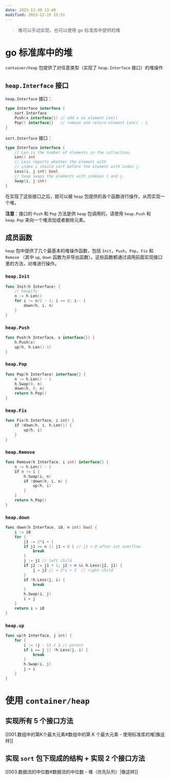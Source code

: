 ```yaml
---
date: 2023-11-30 13:49
modified: 2023-12-15 15:51
---
```


>堆可以手动实现，也可以使用 go 标准库中提供的堆

#  go 标准库中的堆

`container/heap` 包提供了对任意类型（实现了 `heap.Interface` 接口）的堆操作

## `heap.Interface` 接口

`heap.Interface` 接口：
```go
type Interface interface {
	sort.Interface
	Push(x interface{}) // add x as element Len()
	Pop() interface{}   // remove and return element Len() - 1.
}
```

`sort.Interface` 接口：
```go
type Interface interface {
	// Len is the number of elements in the collection.
	Len() int
	// Less reports whether the element with
	// index i should sort before the element with index j.
	Less(i, j int) bool
	// Swap swaps the elements with indexes i and j.
	Swap(i, j int)
}
```

在实现了这些接口之后，就可以被 `heap` 包提供的各个函数进行操作，从而实现一个堆。

**注意**：接口的 `Push` 和 `Pop` 方法是供 `heap` 包调用的，请使用 `heap.Push` 和 `heap.Pop` 来向一个堆添加或者删除元素。

## 成员函数

`heap` 包中提供了几个最基本的堆操作函数，包括 `Init`，`Push`，`Pop`，`Fix` 和 `Remove` （其中 `up`, `down` 函数为非导出函数）。这些函数都通过调用前面实现接口里的方法，对堆进行操作。

### `heap.Init`

```go
func Init(h Interface) {
	// heapify
	n := h.Len()
	for i := n/2 - 1; i >= 0; i-- {
		down(h, i, n)
	}
}
```

### `heap.Push`

```go
func Push(h Interface, x interface{}) {
	h.Push(x)
	up(h, h.Len()-1)
}
```

### `heap.Pop`

```go
func Pop(h Interface) interface{} {
	n := h.Len() - 1
	h.Swap(0, n)
	down(h, 0, n)
	return h.Pop()
}
```

### `heap.Fix`

```go
func Fix(h Interface, i int) {
	if !down(h, i, h.Len()) {
		up(h, i)
	}
}
```

### `heap.Remove`

```go
func Remove(h Interface, i int) interface{} {
	n := h.Len() - 1
	if n != i {
		h.Swap(i, n)
		if !down(h, i, n) {
			up(h, i)
		}
	}
	return h.Pop()
}
```

### `heap.down`

```go
func down(h Interface, i0, n int) bool {
	i := i0
	for {
		j1 := 2*i + 1
		if j1 >= n || j1 < 0 { // j1 < 0 after int overflow
			break
		}
		j := j1 // left child
		if j2 := j1 + 1; j2 < n && h.Less(j2, j1) {
			j = j2 // = 2*i + 2  // right child
		}
		if !h.Less(j, i) {
			break
		}
		h.Swap(i, j)
		i = j
	}
	return i > i0
}
```

### `heap.up`

```go
func up(h Interface, j int) {
	for {
		i := (j - 1) / 2 // parent
		if i == j || !h.Less(j, i) {
			break
		}
		h.Swap(i, j)
		j = i
	}
}
```

# 使用 `container/heap`

## 实现所有 5 个接口方法

[[001.数组中的第K个最大元素#数组中的第 K 个最大元素 - 使用标准库的堆|像这样]]

## 实现 `sort` 包下现成的结构 + 实现 2 个接口方法

[[003.数据流的中位数#数据流的中位数 - 堆（优先队列）|像这样]]